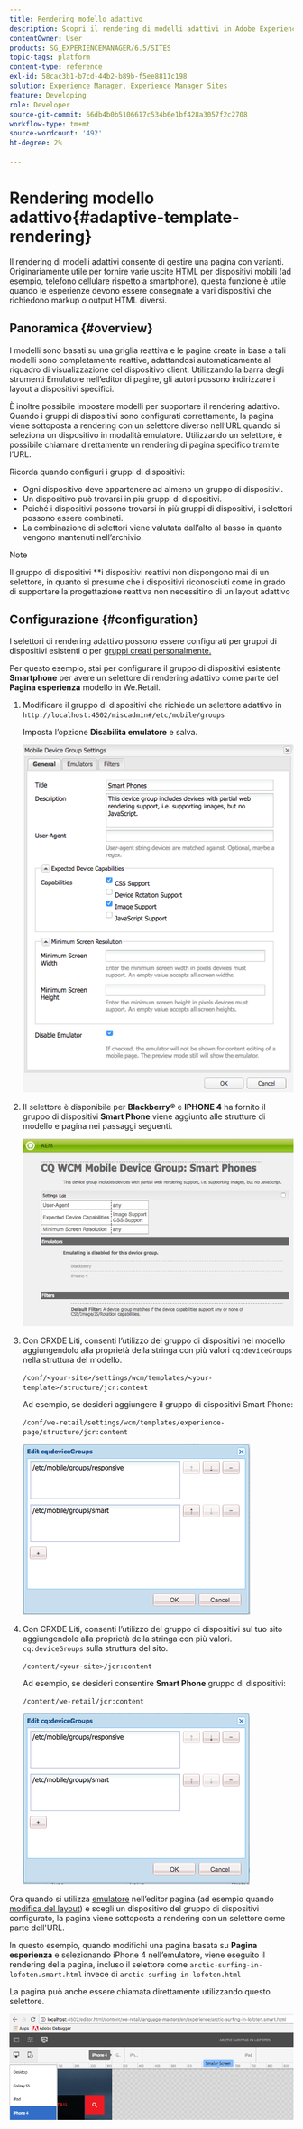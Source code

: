 ```yaml
---
title: Rendering modello adattivo
description: Scopri il rendering di modelli adattivi in Adobe Experience Manager.
contentOwner: User
products: SG_EXPERIENCEMANAGER/6.5/SITES
topic-tags: platform
content-type: reference
exl-id: 58cac3b1-b7cd-44b2-b89b-f5ee8811c198
solution: Experience Manager, Experience Manager Sites
feature: Developing
role: Developer
source-git-commit: 66db4b0b5106617c534b6e1bf428a3057f2c2708
workflow-type: tm+mt
source-wordcount: '492'
ht-degree: 2%

---
```


# Rendering modello adattivo{#adaptive-template-rendering}

Il rendering di modelli adattivi consente di gestire una pagina con varianti. Originariamente utile per fornire varie uscite HTML per dispositivi mobili (ad esempio, telefono cellulare rispetto a smartphone), questa funzione è utile quando le esperienze devono essere consegnate a vari dispositivi che richiedono markup o output HTML diversi.

## Panoramica {#overview}

I modelli sono basati su una griglia reattiva e le pagine create in base a tali modelli sono completamente reattive, adattandosi automaticamente al riquadro di visualizzazione del dispositivo client. Utilizzando la barra degli strumenti Emulatore nell’editor di pagine, gli autori possono indirizzare i layout a dispositivi specifici.

È inoltre possibile impostare modelli per supportare il rendering adattivo. Quando i gruppi di dispositivi sono configurati correttamente, la pagina viene sottoposta a rendering con un selettore diverso nell’URL quando si seleziona un dispositivo in modalità emulatore. Utilizzando un selettore, è possibile chiamare direttamente un rendering di pagina specifico tramite l’URL.

Ricorda quando configuri i gruppi di dispositivi:

* Ogni dispositivo deve appartenere ad almeno un gruppo di dispositivi.
* Un dispositivo può trovarsi in più gruppi di dispositivi.
* Poiché i dispositivi possono trovarsi in più gruppi di dispositivi, i selettori possono essere combinati.
* La combinazione di selettori viene valutata dall’alto al basso in quanto vengono mantenuti nell’archivio.

>[!NOTE]
>
>Il gruppo di dispositivi **i dispositivi reattivi non dispongono mai di un selettore, in quanto si presume che i dispositivi riconosciuti come in grado di supportare la progettazione reattiva non necessitino di un layout adattivo

## Configurazione {#configuration}

I selettori di rendering adattivo possono essere configurati per gruppi di dispositivi esistenti o per [gruppi creati personalmente.](/help/sites-developing/mobile.md#device-groups)

Per questo esempio, stai per configurare il gruppo di dispositivi esistente **Smartphone** per avere un selettore di rendering adattivo come parte del **Pagina esperienza** modello in We.Retail.

1. Modificare il gruppo di dispositivi che richiede un selettore adattivo in `http://localhost:4502/miscadmin#/etc/mobile/groups`

   Imposta l’opzione **Disabilita emulatore** e salva.

   ![chlimage_1-157](assets/chlimage_1-157.png)

1. Il selettore è disponibile per **Blackberry®** e **IPHONE 4** ha fornito il gruppo di dispositivi **Smart Phone** viene aggiunto alle strutture di modello e pagina nei passaggi seguenti.

   ![chlimage_1-158](assets/chlimage_1-158.png)

1. Con CRXDE Liti, consenti l’utilizzo del gruppo di dispositivi nel modello aggiungendolo alla proprietà della stringa con più valori `cq:deviceGroups` nella struttura del modello.

   `/conf/<your-site>/settings/wcm/templates/<your-template>/structure/jcr:content`

   Ad esempio, se desideri aggiungere il gruppo di dispositivi Smart Phone:

   `/conf/we-retail/settings/wcm/templates/experience-page/structure/jcr:content`

   ![chlimage_1-159](assets/chlimage_1-159.png)

1. Con CRXDE Liti, consenti l’utilizzo del gruppo di dispositivi sul tuo sito aggiungendolo alla proprietà della stringa con più valori. `cq:deviceGroups` sulla struttura del sito.

   `/content/<your-site>/jcr:content`

   Ad esempio, se desideri consentire **Smart Phone** gruppo di dispositivi:

   `/content/we-retail/jcr:content`

   ![chlimage_1-160](assets/chlimage_1-160.png)

Ora quando si utilizza [emulatore](/help/sites-authoring/responsive-layout.md#layout-definitions-device-emulation-and-breakpoints) nell’editor pagina (ad esempio quando [modifica del layout](/help/sites-authoring/responsive-layout.md)) e scegli un dispositivo del gruppo di dispositivi configurato, la pagina viene sottoposta a rendering con un selettore come parte dell&#39;URL.

In questo esempio, quando modifichi una pagina basata su **Pagina esperienza** e selezionando iPhone 4 nell’emulatore, viene eseguito il rendering della pagina, incluso il selettore come `arctic-surfing-in-lofoten.smart.html` invece di `arctic-surfing-in-lofoten.html`

La pagina può anche essere chiamata direttamente utilizzando questo selettore.

![chlimage_1-161](assets/chlimage_1-161.png)
